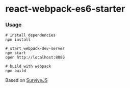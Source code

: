 # react-webpack-es6-starter

### Usage
```
# install dependencies
npm install

# start webpack-dev-server
npm start
open http://localhost:8080

# build with webpack
npm build
```

Based on [SurviveJS](http://survivejs.com/webpack_react/webpack_and_react/)

